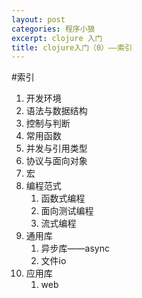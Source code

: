 ```yaml
---
layout: post
categories: 程序小狼
excerpt: clojure 入门
title: clojure入门（0）——索引
---
```


#索引
1. 开发环境
2. 语法与数据结构
3. 控制与判断
5. 常用函数
6. 并发与引用类型
7. 协议与面向对象
8. 宏
12. 编程范式
    1. 函数式编程
    1. 面向测试编程
    1. 流式编程
13. 通用库
    1. 异步库——async
    9. 文件io
13. 应用库
    1. web
